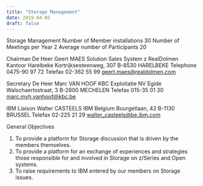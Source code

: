 ```yaml
---
title: "Storage Management"
date: 2019-04-05
draft: false
---
```


Storage Management
Number of Member installations       30
Number of Meetings per Year           2
Average number of Participants       20

Chairman
De Heer Geert MAES
Solution Sales System z
RealDolmen
Kantoor Harelbeke
Kortrijksesteenweg, 307
B-8530  HARELBEKE
Telephone  0475-90 97 72
Telefax     02-362 55 99
geert.maes@realdolmen.com

   
Secretary
De Heer Marc VAN HOOF
KBC Exploitatie NV
Egide Walschaertsstraat, 3
B-2800  MECHELEN
Telefax     015-35 01 30
marc.mvh.vanhoof@kbc.be

   
IBM Liaison
Walter CASTEELS
IBM Belgium
Bourgetlaan, 42
B-1130  BRUSSEL
Telefax     02-225 21 29
walter_casteels@be.ibm.com

General Objectives
1.  To provide a platform for Storage discussion that is driven by the members themselves.
2.  To provide a platform for an exchange of experiences and strategies those responsible for and involved in Storage on z/Series and Open systems.
3.  To raise requirements to IBM entered by our members on Storage issues.
